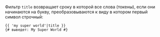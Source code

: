 Фильтр ```title``` возвращает сроку в которой все слова (токены), если они начинаются на букву, преобразовываются к виду в котором первый символ строчный:

```twig
{{ 'my super world'|title }}
{# выведет: My Super World #}
```
